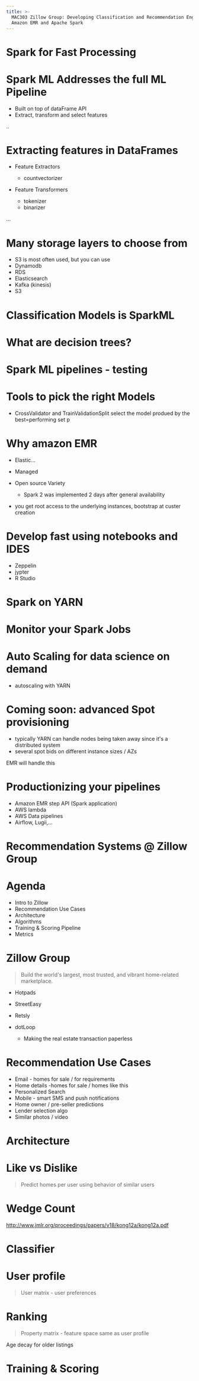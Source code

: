 ```yaml
---
title: >-
  MAC303 Zillow Group: Developing Classification and Recommendation Engines with
  Amazon EMR and Apache Spark
---
```


# Spark for Fast Processing

# Spark ML Addresses the full ML Pipeline

- Built on top of dataFrame API
- Extract, transform and select features

..

# Extracting features in DataFrames

- Feature Extractors

  - countvectorizer

- Feature Transformers

  - tokenizer
  - binarizer

...

# Many storage layers to choose from

- S3 is most often used, but you can use
- Dynamodb
- RDS
- Elasticsearch
- Kafka (kinesis)
- S3

# Classification Models is SparkML

# What are decision trees?

# Spark ML pipelines - testing

# Tools to pick the right Models

- CrossValidator and TrainValidationSplit select the model produed by the best=performing set p

# Why amazon EMR

- Elastic...
- Managed
- Open source Variety

  - Spark 2 was implemented 2 days after general availability

- you get root access to the underlying instances, bootstrap at custer creation

# Develop fast using notebooks and IDES

- Zeppelin
- jypter
- R Studio

# Spark on YARN

# Monitor your Spark Jobs

# Auto Scaling for data science on demand

- autoscaling with YARN

# Coming soon: advanced Spot provisioning

- typically YARN can handle nodes being taken away since it's a distributed system
- several spot bids on different instance sizes / AZs

EMR will handle this

# Productionizing your pipelines

- Amazon EMR step API (Spark application)
- AWS lambda
- AWS Data pipelines
- Airflow, Lugii,...

# Recommendation Systems @ Zillow Group

# Agenda

- Intro to Zillow
- Recommendation Use Cases
- Architecture
- Algorithms
- Training & Scoring Pipeline
- Metrics

# Zillow Group

> Build the world's largest, most trusted, and vibrant home-related marketplace.

- Hotpads
- StreetEasy
- Retsly
- dotLoop

  - Making the real estate transaction paperless

# Recommendation Use Cases

- Email - homes for sale / for requirements
- Home details -homes for sale / homes like this
- Personalized Search
- Mobile - smart SMS and push notifications
- Home owner / pre-seller predictions
- Lender selection algo
- Similar photos / video

# Architecture

# Like vs Dislike

> Predict homes per user using behavior of similar users

# Wedge Count

<http://www.jmlr.org/proceedings/papers/v18/kong12a/kong12a.pdf>

# Classifier

# User profile

> User matrix - user preferences

# Ranking

> Property matrix - feature space same as user profile

Age decay for older listings

# Training & Scoring
